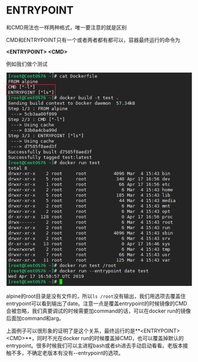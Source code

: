 # ENTRYPOINT

和CMD用法也一样两种格式，唯一要注意的就是区别

CMD和ENTRYPOINT只有一个或者两者都有都可以，容器最终运行的命令为

**&lt;ENTRYPOINT&gt; &lt;CMD&gt;**

例如我们做个测试

![](../../.gitbook/assets/image%20%2811%29.png)

alpine的root目录是没有文件的，所以`ls /root`没有输出，我们用选项去覆盖住entrypoint可以看到输出了date。注意一点是覆盖entrypoint的时候镜像的CMD会被忽略，我们真要调试的时候需要加command的话，可以在docker run的镜像后面加command和arg。

上面例子可以很形象的证明了是这个关系，最终运行的是**&lt;ENTRYPOINT&gt; &lt;CMD&gt;**，同时不光在docker run的时候覆盖掉CMD，也可以覆盖掉默认的entrypoint。很多时候我们可以主进程bash或者sh进去手动启动看看。老版本接触不多，不确定老版本有没有--entrypoint的选项。

